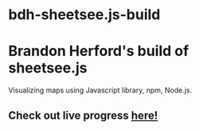 # bdh-sheetsee.js-build
<h1>Brandon Herford's build of sheetsee.js</h1>
<p>Visualizing maps using Javascript library, npm, Node.js.</p>
<h2>Check out live progress <a href="https://ppldev.github.io/bdh-sheetsee.js-build/">here!</a></h2>
